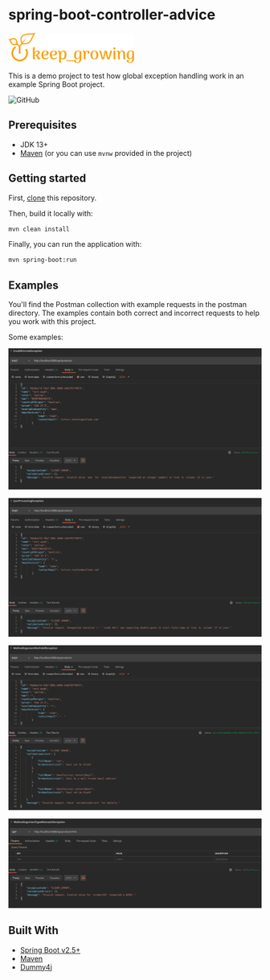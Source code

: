 # spring-boot-controller-advice

[![keep_growing logo](readme-images/logo_250x60.png)](https://keepgrowing.in/)

This is a demo project to test how global exception handling work in an example Spring Boot project.

![GitHub](https://img.shields.io/github/license/little-pinecone/spring-boot-controller-advice)

## Prerequisites

* JDK 13+
* [Maven](https://maven.apache.org/) (or you can use `mvnw` provided in the project)

## Getting started

First, [clone](https://docs.github.com/en/github/creating-cloning-and-archiving-repositories/cloning-a-repository-from-github/cloning-a-repository)
this repository.

Then, build it locally with:

```bash
mvn clean install
```

Finally, you can run the application with:

```bash
mvn spring-boot:run
```

## Examples

You'll find the Postman collection with example requests in the postman directory. 
The examples contain both correct and incorrect requests to help you work with this project.

Some examples:

![invalid format](readme-images/invalid-format-exception-postman.png)

![json processing](readme-images/json-processing-exception-postman.png)

![method argument not valid](readme-images/method-argument-not-valid-postman.png)

![method argument type mismatch](readme-images/method-argument-type-mismatch-postman.png)

## Built With

* [Spring Boot v2.5+](https://spring.io/projects/spring-boot)
* [Maven](https://maven.apache.org/)
* [Dummy4j](https://daniel-frak.github.io/dummy4j/)